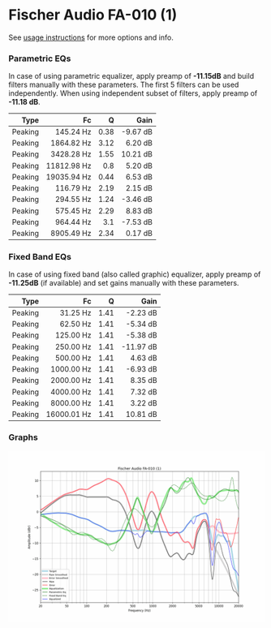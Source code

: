# Fischer Audio FA-010 (1)
See [usage instructions](https://github.com/jaakkopasanen/AutoEq#usage) for more options and info.

### Parametric EQs
In case of using parametric equalizer, apply preamp of **-11.15dB** and build filters manually
with these parameters. The first 5 filters can be used independently.
When using independent subset of filters, apply preamp of **-11.18 dB**.

| Type    | Fc          |    Q | Gain     |
|--------:|------------:|-----:|---------:|
| Peaking | 145.24 Hz   | 0.38 | -9.67 dB |
| Peaking | 1864.82 Hz  | 3.12 | 6.20 dB  |
| Peaking | 3428.28 Hz  | 1.55 | 10.21 dB |
| Peaking | 11812.98 Hz | 0.8  | 5.20 dB  |
| Peaking | 19035.94 Hz | 0.44 | 6.53 dB  |
| Peaking | 116.79 Hz   | 2.19 | 2.15 dB  |
| Peaking | 294.55 Hz   | 1.24 | -3.46 dB |
| Peaking | 575.45 Hz   | 2.29 | 8.83 dB  |
| Peaking | 964.44 Hz   | 3.1  | -7.53 dB |
| Peaking | 8905.49 Hz  | 2.34 | 0.17 dB  |

### Fixed Band EQs
In case of using fixed band (also called graphic) equalizer, apply preamp of **-11.25dB**
(if available) and set gains manually with these parameters.

| Type    | Fc          |    Q | Gain      |
|--------:|------------:|-----:|----------:|
| Peaking | 31.25 Hz    | 1.41 | -2.23 dB  |
| Peaking | 62.50 Hz    | 1.41 | -5.34 dB  |
| Peaking | 125.00 Hz   | 1.41 | -5.38 dB  |
| Peaking | 250.00 Hz   | 1.41 | -11.97 dB |
| Peaking | 500.00 Hz   | 1.41 | 4.63 dB   |
| Peaking | 1000.00 Hz  | 1.41 | -6.93 dB  |
| Peaking | 2000.00 Hz  | 1.41 | 8.35 dB   |
| Peaking | 4000.00 Hz  | 1.41 | 7.32 dB   |
| Peaking | 8000.00 Hz  | 1.41 | 3.22 dB   |
| Peaking | 16000.01 Hz | 1.41 | 10.81 dB  |

### Graphs
![](./Fischer%20Audio%20FA-010%20(1).png)